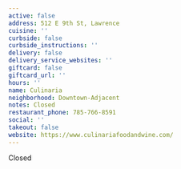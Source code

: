 ```yaml
---
active: false
address: 512 E 9th St, Lawrence
cuisine: ''
curbside: false
curbside_instructions: ''
delivery: false
delivery_service_websites: ''
giftcard: false
giftcard_url: ''
hours: ''
name: Culinaria
neighborhood: Downtown-Adjacent
notes: Closed
restaurant_phone: 785-766-8591
social: ''
takeout: false
website: https://www.culinariafoodandwine.com/
---
```


Closed
